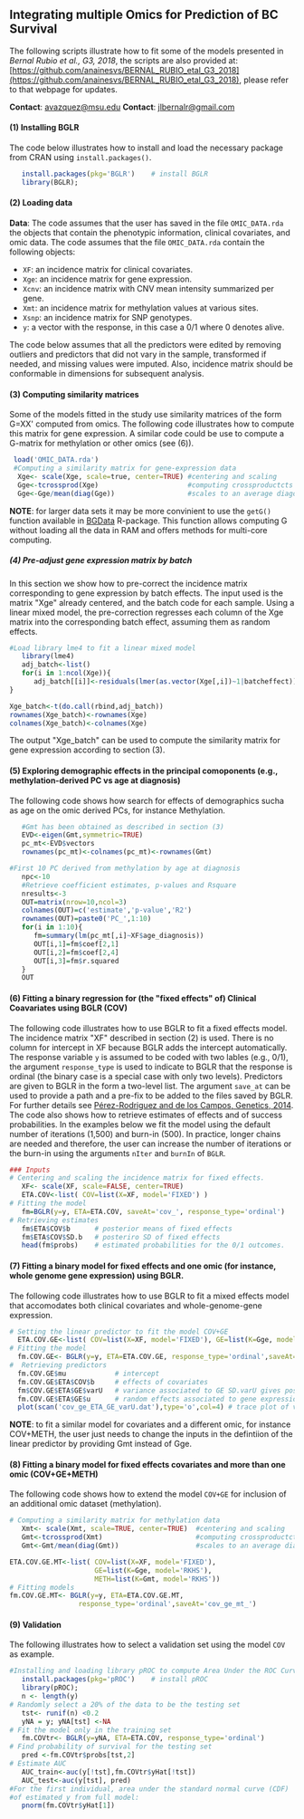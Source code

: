 ## Integrating multiple Omics for Prediction of BC Survival

The following scripts illustrate how to fit some of the models presented in *Bernal Rubio et al., G3, 2018*, the scripts are also provided at: [https://github.com/anainesvs/BERNAL_RUBIO_etal_G3_2018](https://github.com/anainesvs/BERNAL_RUBIO_etal_G3_2018), please refer to that webpage for updates.

**Contact**: avazquez@msu.edu
**Contact**: jlbernalr@gmail.com

#### (1) Installing BGLR

The code below illustrates how to install and load the necessary package from CRAN using `install.packages()`.
```R
   install.packages(pkg='BGLR')    # install BGLR
   library(BGLR); 
```  

#### (2) Loading data
**Data**: The code assumes that the user has saved in the file `OMIC_DATA.rda` 
the objects that contain the phenotypic information, clinical covariates, and omic data. 
The code assumes that the file `OMIC_DATA.rda` contain the following objects:

   * `XF`: an incidence matrix for clinical covariates.
   * `Xge`: an incidence matrix for gene expression. 
   * `Xcnv`: an incidence matrix with CNV mean intensity summarized per gene. 
   * `Xmt`: an incidence matrix for methylation values at various sites.
   * `Xsnp`: an incidence matrix for SNP genotypes.
   * `y`: a vector with the response, in this case a 0/1 where 0 denotes alive.
   
The code below assumes that all the predictors were edited by removing outliers 
and predictors that did not vary in the sample, transformed if needed, and 
missing values were imputed. Also, incidence matrix should be conformable in dimensions for
subsequent analysis.

#### (3) Computing similarity matrices

 Some of the models fitted in the study use similarity matrices of the form G=XX' 
 computed from omics. The following code illustrates how to compute this matrix for 
 gene expression. A similar code could be use to compute a G-matrix for methylation 
 or other omics (see (6)).
 
 ```R 
  load('OMIC_DATA.rda')
  #Computing a similarity matrix for gene-expression data
   Xge<- scale(Xge, scale=true, center=TRUE) #centering and scaling
   Gge<-tcrossprod(Xge)                      #computing crossproductcts
   Gge<-Gge/mean(diag(Gge))                  #scales to an average diagonal value of 1.
```
**NOTE**: for larger data sets it may be more convinient to use the `getG()` function available in [BGData](https://github.com/quantgen/BGData) R-package. This function allows computing G without loading all the data in RAM and offers methods for multi-core computing. 

##### (4) Pre-adjust gene expression matrix by batch

In this section we show how to pre-correct the incidence matrix corresponding to gene expression by batch effects. The input used is the matrix "Xge" already centered, and the batch code for each sample. Using a linear mixed model, the pre-correction regresses each column of the Xge matrix into the corresponding batch effect, assuming them as random effects.

```R
#Load library lme4 to fit a linear mixed model
   library(lme4)
   adj_batch<-list()
   for(i in 1:ncol(Xge)){
      adj_batch[[i]]<-residuals(lmer(as.vector(Xge[,i])~1|batcheffect))
}

Xge_batch<-t(do.call(rbind,adj_batch))
rownames(Xge_batch)<-rownames(Xge)
colnames(Xge_batch)<-colnames(Xge)

```
The output "Xge_batch" can be used to compute the similarity matrix for gene expression according to section (3).

#### (5)  Exploring demographic effects in the principal comoponents (e.g., methylation-derived PC vs age at diagnosis)

The following code shows how search for effects of demographics sucha as age on the omic derived PCs, for instance Methylation.

```R
   #Gmt has been obtained as described in section (3)
   EVD<-eigen(Gmt,symmetric=TRUE)
   pc_mt<-EVD$vectors
   rownames(pc_mt)<-colnames(pc_mt)<-rownames(Gmt)

#First 10 PC derived from methylation by age at diagnosis
   npc<-10
   #Retrieve coefficient estimates, p-values and Rsquare 
   nresults<-3          
   OUT=matrix(nrow=10,ncol=3)
   colnames(OUT)=c('estimate','p-value','R2')
   rownames(OUT)=paste0('PC_',1:10)
   for(i in 1:10){
      fm=summary(lm(pc_mt[,i]~XF$age_diagnosis))
      OUT[i,1]=fm$coef[2,1]
      OUT[i,2]=fm$coef[2,4]
      OUT[i,3]=fm$r.squared
   }
   OUT
```

#### (6)  Fitting a binary regression for (the "fixed effects" of) Clinical Coavariates using BGLR (COV)

The following code illustrates how to use BGLR to fit a fixed effects model. The incidence matrix "XF" described in section (2) is used. There is no column for intercept in XF because BGLR adds the intercept automatically. The response variable `y` is assumed to be coded with two lables (e.g., 0/1), the argument `response_type` is used to indicate to BGLR that the response is ordinal (the binary case is a special case with only two levels). Predictors are given to BGLR in the form a two-level list. The argument `save_at` can be used to provide a path and a pre-fix to be added to the files saved by BGLR. For further details see [Pérez-Rodriguez and de los Campos, Genetics, 2014](http://www.genetics.org/content/genetics/198/2/483.full.pdf). The code also shows how to retrieve estimates of effects and of success probabilities. In the examples below we fit the model using the default number of iterations (1,500) and burn-in (500). In practice, longer chains are needed and therefore, the user can increase the number of iterations or the burn-in using the arguments `nIter` and `burnIn` of `BGLR`.

```R
### Inputs
# Centering and scaling the incidence matrix for fixed effects.
   XF<- scale(XF, scale=FALSE, center=TRUE) 
   ETA.COV<-list( COV=list(X=XF, model='FIXED') )
# Fitting the model
   fm=BGLR(y=y, ETA=ETA.COV, saveAt='cov_', response_type='ordinal')
# Retrieving estimates
   fm$ETA$COV$b      # posterior means of fixed effects
   fm$ETA$COV$SD.b   # posteriro SD of fixed effects
   head(fm$probs)    # estimated probabilities for the 0/1 outcomes.
```

#### (7)  Fitting a binary model for fixed effects and one omic (for instance, whole genome gene expression) using BGLR.

The following code illustrates how to use BGLR to fit a mixed effects model that accomodates both clinical covariates and whole-genome-gene expression. 

```R
# Setting the linear predictor to fit the model COV+GE
  ETA.COV.GE<-list( COV=list(X=XF, model='FIXED'), GE=list(K=Gge, model='RKHS'))
# Fitting the model
  fm.COV.GE<- BGLR(y=y, ETA=ETA.COV.GE, response_type='ordinal',saveAt='cov_ge_')
#  Retrieving predictors
  fm.COV.GE$mu            # intercept
  fm.COV.GE$ETA$COV$b     # effects of covariates
  fm$COV.GE$ETA$GE$varU   # variance associated to GE SD.varU gives posterior SD
  fm.COV.GE$ETA$GE$u      # random effects associated to gene expression
  plot(scan('cov_ge_ETA_GE_varU.dat'),type='o',col=4) # trace plot of variance of GE.
```
**NOTE**: to fit a similar model for covariates and a different omic, for instance COV+METH, the user just needs to change the inputs in the defintiion of the linear predictor by providing Gmt instead of Gge.

#### (8)  Fitting a binary model for fixed effects covariates and more than one omic (COV+GE+METH)

The following code shows how to extend the model `COV+GE` for inclusion of an additional omic dataset (methylation).

```R
# Computing a similarity matrix for methylation data
   Xmt<- scale(Xmt, scale=TRUE, center=TRUE)  #centering and scaling
   Gmt<-tcrossprod(Xmt)                       #computing crossproductcts
   Gmt<-Gmt/mean(diag(Gmt))                   #scales to an average diagonal value of 1.

ETA.COV.GE.MT<-list( COV=list(X=XF, model='FIXED'),
                     GE=list(K=Gge, model='RKHS'),
                     METH=list(K=Gmt, model='RKHS'))
# Fitting models 
fm.COV.GE.MT<- BGLR(y=y, ETA=ETA.COV.GE.MT, 
                 response_type='ordinal',saveAt='cov_ge_mt_')
```

#### (9) Validation

The following illustrates how to select a validation set using the model `COV` as example.

```R
#Installing and loading library pROC to compute Area Under the ROC Curve.
   install.packages(pkg='pROC')    # install pROC
   library(pROC);
   n <- length(y)
# Randomly select a 20% of the data to be the testing set 
   tst<- runif(n) <0.2
   yNA = y; yNA[tst] <-NA
# Fit the model only in the training set
   fm.COVtr<- BGLR(y=yNA, ETA=ETA.COV, response_type='ordinal')
# Find probability of survival for the testing set
   pred <-fm.COVtr$probs[tst,2]
# Estimate AUC
   AUC_train<-auc(y[!tst],fm.COVtr$yHat[!tst])
   AUC_test<-auc(y[tst], pred)
#For the first individual, area under the standard normal curve (CDF) 
#of estimated y from full model:
   pnorm(fm.COVtr$yHat[1])
```

